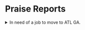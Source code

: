 [comment]: <> (git show -s --format='%h %s')

# Praise Reports

<details>
  <summary> In need of a job to move to ATL GA. </summary>
    <details>
      - On MM/DD/YYYY etc, etc.
      - On MM/DD/YYYY etc, etc.
    </details>

<!-- <details>
  <summary> In need of a job to move to ATL GA. </summary>
  <blockquote>

  <details>

  <summary> bin </summary>
  
  <blockquote>

  <details><summary> nest1 </summary>
  <blockquote>

  ```sh
  a
  b
  c
  ```
  
  </blockquote>
  </details>
  
  <details><summary> nest2 </summary><blockquote>

  a
  b
  c
  </blockquote></details>


</blockquote>
</details> -->
